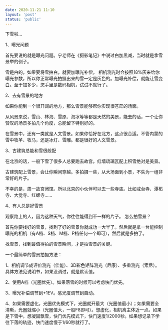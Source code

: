 ```yaml
---
date: 2020-11-21 11:10
layout: 'post'
status: 'public'
---
```


下雪啦…

1、曝光问题

首先要说的就是曝光问题。宁老师在《摄影笔记》中说过白加黑减，当时就是拿雪景举的例子。

雪是白的，如果要将雪拍白，就要加曝光补偿。
相机测光时会按照18%灰来给你曝光参数，所以你正常曝光拍摄出来的雪一定是灰色的。加曝光补偿，就能让雪变白。至于加多少，您手里是数码相机，试试不就行了。

2、去有雪景的地方

如果你能到一个很开阔的地方，那么雪景能够帮你实现很苍茫的场面。

从风景来说，雪山、林海、雪原、海冰等等都是天然的美景，能去的话，一个让你赞叹的场景多拍几个角度，总能留下特别好的。

在雪景中，还有一类就是人文雪景。如果你恰好在北方，这点很合适。不管内蒙的雪中牧羊、牧马，还是冰灯、雪雕。都是很好的人文雪景。

3、古建筑总能和雪很般配

在北京的话，一般下雪了很多人总要跑去故宫。红墙琉璃瓦配上积雪绝对是美景。

古建筑配上雪景，会让你瞬间穿越。多拍摄一些，从大场面到小景，不失为一组非常好的片子。

不幸的是，周一故宫闭馆。所以北京的小伙伴可以去一些寺庙。比如戒台寺、潭柘寺、大觉寺、红螺寺……

4、有人总是好雪景

观察路上的人，因为这种天气，你往往能得到不一样的片子。
怎么拍雪景？

首先你要找好的雪景，找到了好的雪景你就成功一大半了。然后就是拿一台能控制曝光的相机（有A档、S档、M档、P档任何一个即可），然后就是多拍了。

找雪景，找到最值得拍的雪景瞬间，才是拍雪景的关键。

一个最简单的雪景拍摄方法：

1、相机调节成评价测光（佳能）、3D彩色矩阵测光（尼康）、多重测光（索尼）。具体方法见说明书，如果没调过，就是默认值。

2、使用A档（光圈优先）。如果落雪的时候可以考虑快门优先。

3、曝光补偿调节到+1EV。感光度调节到自动。

4、如果需要虚化，光圈优先模式下，光圈就开最大（光圈值最小）；如果需要全清晰，光圈就缩小（光圈值大，一般F8即可）。想虚化，相机离主体近一点。如果是下雪中，想凝固飘雪，快门优先模式下，快门速度1/2000秒。如果想记录下学往下落的轨迹，快门速度慢于1/60秒就行了。
